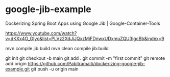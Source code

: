 # google-jib-example
Dockerizing Spring Boot Apps using Google Jib | Google-Container-Tools 

https://www.youtube.com/watch?v=dKXx4O_GIyo&list=PLVz2XdJiJQxzMiFDnwxUDxmuZQU3igcBb&index=9

mvn compile jib:build
mvn clean compile jib:build


git init
git checkout -b main
git add .
git commit -m "first commit"
git remote add origin https://github.com/Pabitramaiti/dockerizing-google-jib-example.git
git push -u origin main
